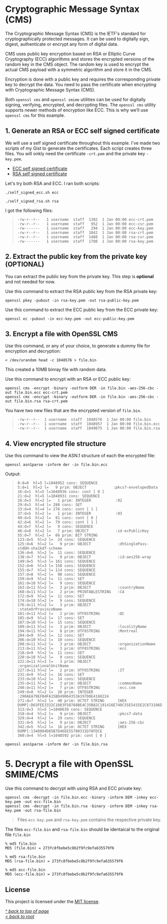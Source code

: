 # Cryptographic Message Syntax (CMS)
The Cryptographic Message Syntax (CMS) is the IETF's standard for cryptographically protected messages. It can be used to digitally sign, digest, authenticate or encrypt any form of digital data.

CMS uses public key encryption based on RSA or Elliptic Curve Cryptography (ECC) algorithms and stores the encrypted versions of the random key in the CMS object. The random key is used to encrypt the actual CMS payload with a symmetric algorithm and store it in the CMS.

Encryption is done with a public key and requires the corresponding private key to decrypt the data. You need to pass the certificate when encrypting with Cryptographic Message Syntax (CMS). 

Both `openssl cms` and `openssl smime` utilities can be used for digitally signing, verifying, encrypted, and decrypting files. The `openssl cms` utility supports newer methods of encryption like ECC. This is why we’ll use `openssl cms` for this example.

## 1. Generate an RSA or ECC self signed certificate
We will use a self signed certificate throughout this example. I've made two scripts of my Gist to generate the certificates. Each script creates three files. You will onkly need the certificate `-crt.pem` and the private key `-key.pem`.  

- [ECC self signed certificate](https://gist.github.com/ddella/f6954409d2090908f6fec1fc3280d9d1)
- [RSA self signed certificate](https://gist.github.com/ddella/d04a0a0a155b2237b67ad8e0b2302017)

Let's try both RSA and ECC. I ran both scripts:  

```shell
./self_signed_ecc.sh ecc
```

```shell
./self_signed_rsa.sh rsa
```

I got the following files:  

>```
>-rw-r--r--   1 username  staff  1302  1 Jan 00:00 ecc-crt.pem
>-rw-r--r--   1 username  staff   952  1 Jan 00:00 ecc-csr.pem
>-rw-------   1 username  staff   294  1 Jan 00:00 ecc-key.pem
>-rw-r--r--   1 username  staff  1842  1 Jan 00:00 rsa-crt.pem
>-rw-r--r--   1 username  staff  1488  1 Jan 00:00 rsa-csr.pem
>-rw-------   1 username  staff  1708  1 Jan 00:00 rsa-key.pem
>```
## 2. Extract the public key from the private key (OPTIONAL)
You can extract the public key from the private key. This step is **optional** and not needed for now.  

Use this command to extract the RSA public key from the RSA private key:
```shell
openssl pkey -pubout -in rsa-key.pem -out rsa-public-key.pem
```

Use this command to extract the ECC public key from the ECC private key:
```shell
openssl ec -pubout -in ecc-key.pem -out ecc-public-key.pem
```
## 3. Encrypt a file with OpenSSL CMS
Use this command, or any of your choice, to generate a dummy file for encryption and decryption:
```shell
< /dev/urandom head -c 1048576 > file.bin
```
This created a 10MB binray file with random data.  

Use this command to encrypt with an RSA or ECC public key:  
```shell
openssl cms -encrypt -binary -outform DER -in file.bin -aes-256-cbc -out file.bin.ecc ecc-crt.pem
openssl cms -encrypt -binary -outform DER -in file.bin -aes-256-cbc -out file.bin.rsa rsa-crt.pem
```

You have two new files that are the encrypted version of `file.bin`.
>```
>-rw-r--r--  1 username  staff  1048576  1 Jan 00:00 file.bin
>-rw-r--r--  1 username  staff  1048957  1 Jan 00:00 file.bin.ecc
>-rw-r--r--  1 username  staff  1049075  1 Jan 00:00 file.bin.rsa
>```
## 4. View encrypted file structure
Use this command to view the ASN.1 structure of each the encrypted file:
```shell
openssl asn1parse -inform der -in file.bin.ecc
```

Output:
>```
>0:d=0  hl=5 l=1048952 cons: SEQUENCE          
>5:d=1  hl=2 l=   9 prim: OBJECT            :pkcs7-envelopedData
>16:d=1  hl=5 l=1048936 cons: cont [ 0 ]        
>21:d=2  hl=5 l=1048931 cons: SEQUENCE          
>26:d=3  hl=2 l=   1 prim: INTEGER           :02
>29:d=3  hl=4 l= 280 cons: SET               
>33:d=4  hl=4 l= 276 cons: cont [ 1 ]        
>37:d=5  hl=2 l=   1 prim: INTEGER           :03
>40:d=5  hl=2 l=  81 cons: cont [ 0 ]        
>42:d=6  hl=2 l=  79 cons: cont [ 1 ]        
>44:d=7  hl=2 l=   9 cons: SEQUENCE          
>46:d=8  hl=2 l=   7 prim: OBJECT            :id-ecPublicKey
>55:d=7  hl=2 l=  66 prim: BIT STRING        
>123:d=5  hl=2 l=  24 cons: SEQUENCE          
>125:d=6  hl=2 l=   9 prim: OBJECT            :dhSinglePass-stdDH-sha1kdf-scheme
>136:d=6  hl=2 l=  11 cons: SEQUENCE          
>138:d=7  hl=2 l=   9 prim: OBJECT            :id-aes256-wrap
>149:d=5  hl=3 l= 161 cons: SEQUENCE          
>152:d=6  hl=3 l= 158 cons: SEQUENCE          
>155:d=7  hl=2 l= 114 cons: SEQUENCE          
>157:d=8  hl=2 l=  90 cons: SEQUENCE          
>159:d=9  hl=2 l=  11 cons: SET               
>161:d=10 hl=2 l=   9 cons: SEQUENCE          
>163:d=11 hl=2 l=   3 prim: OBJECT            :countryName
>168:d=11 hl=2 l=   2 prim: PRINTABLESTRING   :CA
>172:d=9  hl=2 l=  11 cons: SET               
>174:d=10 hl=2 l=   9 cons: SEQUENCE          
>176:d=11 hl=2 l=   3 prim: OBJECT            :stateOrProvinceName
>181:d=11 hl=2 l=   2 prim: UTF8STRING        :QC
>185:d=9  hl=2 l=  17 cons: SET               
>187:d=10 hl=2 l=  15 cons: SEQUENCE          
>189:d=11 hl=2 l=   3 prim: OBJECT            :localityName
>194:d=11 hl=2 l=   8 prim: UTF8STRING        :Montreal
>204:d=9  hl=2 l=  12 cons: SET               
>206:d=10 hl=2 l=  10 cons: SEQUENCE          
>208:d=11 hl=2 l=   3 prim: OBJECT            :organizationName
>213:d=11 hl=2 l=   3 prim: UTF8STRING        :ecc
>218:d=9  hl=2 l=  11 cons: SET               
>220:d=10 hl=2 l=   9 cons: SEQUENCE          
>222:d=11 hl=2 l=   3 prim: OBJECT            :organizationalUnitName
>227:d=11 hl=2 l=   2 prim: UTF8STRING        :IT
>231:d=9  hl=2 l=  16 cons: SET               
>233:d=10 hl=2 l=  14 cons: SEQUENCE          
>235:d=11 hl=2 l=   3 prim: OBJECT            :commonName
>240:d=11 hl=2 l=   7 prim: UTF8STRING        :ecc.com
>249:d=8  hl=2 l=  20 prim: INTEGER           :290AEA79EFB4FA15BD49064353A197D0E4188224
>271:d=7  hl=2 l=  40 prim: OCTET STRING      [HEX DUMP]:D63FEE3332C1083F58768BE4C35B82C191416E740C55E5415E2C873186DAB35FEF5A0B821B50CD49
>313:d=3  hl=5 l=1048639 cons: SEQUENCE          
>318:d=4  hl=2 l=   9 prim: OBJECT            :pkcs7-data
>329:d=4  hl=2 l=  29 cons: SEQUENCE          
>331:d=5  hl=2 l=   9 prim: OBJECT            :aes-256-cbc
>342:d=5  hl=2 l=  16 prim: OCTET STRING      [HEX DUMP]:1348084D85B7D46EE55700331D78FDCE
>360:d=4  hl=5 l=1048592 prim: cont [ 0 ]        
>```

```shell
openssl asn1parse -inform der -in file.bin.rsa
```

# 5. Decrypt a file with OpenSSL SMIME/CMS
Use this command to decrypt with using RSA and ECC private key:
```shell
openssl cms -decrypt -in file.bin.ecc -binary -inform DEM -inkey ecc-key.pem -out ecc-file.bin
openssl cms -decrypt -in file.bin.rsa -binary -inform DEM -inkey rsa-key.pem -out rsa-file.bin
```
>Files `ecc-key.pem` and `rsa-key.pem` contains the respective private key.

The files `ecc-file.bin` and `rsa-file.bin` should be identaical to the original file `file.bin` 
```
% md5 file.bin
MD5 (file.bin) = 273fc8fbebe5c8b2f9fc9efa635579f6

% md5 rsa-file.bin
MD5 (rsa-file.bin) = 273fc8fbebe5c8b2f9fc9efa635579f6

% md5 ecc-file.bin
MD5 (ecc-file.bin) = 273fc8fbebe5c8b2f9fc9efa635579f6
```
## License
This project is licensed under the [MIT license](/LICENSE).  

[_^ back to top of page_](#Cryptographic-Message-Syntax-(CMS))  
[_< back to root_](../../../)
